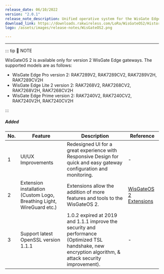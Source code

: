 ```yaml
---
release_date: 06/10/2022
version: "2.0.1"
release_note_description: Unified operative system for the WisGate Edge line that provides a feature-rich environment to access and configure the LoRaWAN gateway. The latest version of WisGateOS 2 is based on the latest version of the OpenWRT kernel for better security. WisGateOS 2 uses a simplified user interface that makes it easier to use and program. Integrated with WisDM, which allows the remote management of gateways and firmware. With extension functionality, the user can add extra features and functions to their gateways.
download_link: https://downloads.rakwireless.com/LoRa/WisGateOS2/History-Version-Release/WisGateOS2_2.0.1.zip
logo: /assets/images/release-notes/WisGateOS2.png

---
```


<rk-release-notes/>

---


::: tip 📝 NOTE

WisGateOS 2 is available only for version 2 WisGate Edge gateways.
The supported models are as follows:
 - WisGate Edge Pro version 2: RAK7289V2, RAK7289CV2, RAK7289V2H, RAK7289CV2H
 - WisGate Edge Lite 2 version 2:  RAK7268V2, RAK7268CV2, RAK7268V2H, RAK7268CV2H
 - WisGate Edge Prime version 2: RAK7240V2, RAK7240CV2, RAK7240V2H, RAK7240CV2H

:::



##### Added

| No. | Feature                                                               | Description                                                                                                                                              | Reference                                                                                                                              |
| --- | --------------------------------------------------------------------- | -------------------------------------------------------------------------------------------------------------------------------------------------------- | -------------------------------------------------------------------------------------------------------------------------------------- |
| 1   | UI/UX Improvements                                                    | Redesigned  UI for a great experience with Responsive Design for quick and easy gateway configuration and monitoring.                                    | -                                                                                                                                      |
| 2   | Extension installation (Custom Logo, Breathing Light, WireGuard etc.) | Extensions allow the addition of more features and tools to the WisGateOS 2.                                                                             | [WisGateOS 2 Extensions](https://docs.rakwireless.com/Product-Categories/Software-APIs-and-Libraries/WisGateOS-2-Extensions/Overview/) |
| 3   | Support latest OpenSSL version 1.1.1                                  | 1.0.2 expired at 2019 and 1.1.1 improve the security and performance (Optimized TSL handshake, new encryption algorithm, & attack security improvement). | -                                                                                                                                      |

